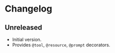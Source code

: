 # Changelog

## Unreleased

- Initial version.
- Provides `@tool`, `@resource`, `@prompt` decorators.
